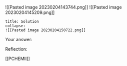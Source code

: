 ![[Pasted image 20230204143744.png]]
![[Pasted image 20230204145209.png]]
```ad-note
title: Solution
collapse:
![[Pasted image 20230204150722.png]]

```

Your answer:

Reflection:

[[PCHEMII]]